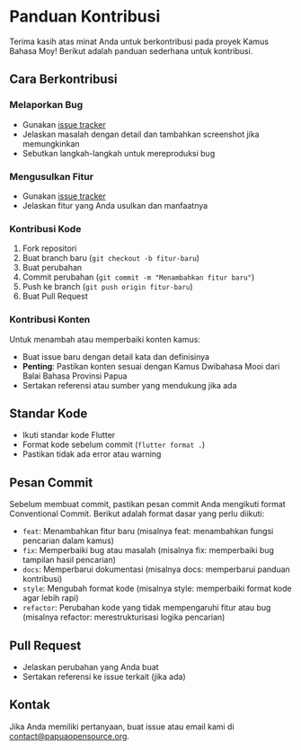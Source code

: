 # Panduan Kontribusi

Terima kasih atas minat Anda untuk berkontribusi pada proyek Kamus Bahasa Moy! Berikut adalah panduan sederhana untuk kontribusi.

## Cara Berkontribusi

### Melaporkan Bug
- Gunakan [issue tracker](https://github.com/papuaopensource/kamus-bahasa-moy/issues)
- Jelaskan masalah dengan detail dan tambahkan screenshot jika memungkinkan
- Sebutkan langkah-langkah untuk mereproduksi bug

### Mengusulkan Fitur
- Gunakan [issue tracker](https://github.com/papuaopensource/kamus-bahasa-moy/issues)
- Jelaskan fitur yang Anda usulkan dan manfaatnya

### Kontribusi Kode
1. Fork repositori
2. Buat branch baru (`git checkout -b fitur-baru`)
3. Buat perubahan
4. Commit perubahan (`git commit -m "Menambahkan fitur baru"`)
5. Push ke branch (`git push origin fitur-baru`)
6. Buat Pull Request

### Kontribusi Konten
Untuk menambah atau memperbaiki konten kamus:
- Buat issue baru dengan detail kata dan definisinya
- **Penting**: Pastikan konten sesuai dengan Kamus Dwibahasa Mooi dari Balai Bahasa Provinsi Papua
- Sertakan referensi atau sumber yang mendukung jika ada

## Standar Kode
- Ikuti standar kode Flutter
- Format kode sebelum commit (`flutter format .`)
- Pastikan tidak ada error atau warning

## Pesan Commit

Sebelum membuat commit, pastikan pesan commit Anda mengikuti format Conventional Commit. Berikut adalah format dasar yang perlu diikuti:

- `feat`: Menambahkan fitur baru (misalnya feat: menambahkan fungsi pencarian dalam kamus)
- `fix`: Memperbaiki bug atau masalah (misalnya fix: memperbaiki bug tampilan hasil pencarian)
- `docs`: Memperbarui dokumentasi (misalnya docs: memperbarui panduan kontribusi)
- `style`: Mengubah format kode (misalnya style: memperbaiki format kode agar lebih rapi)
- `refactor`: Perubahan kode yang tidak mempengaruhi fitur atau bug (misalnya refactor: merestrukturisasi logika pencarian)

## Pull Request
- Jelaskan perubahan yang Anda buat
- Sertakan referensi ke issue terkait (jika ada)

## Kontak
Jika Anda memiliki pertanyaan, buat issue atau email kami di contact@papuaopensource.org.